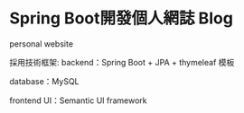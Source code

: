 # Spring Boot開發個人網誌 Blog
personal website

採用技術框架:
backend：Spring Boot + JPA + thymeleaf 模板

database：MySQL

frontend UI：Semantic UI framework
